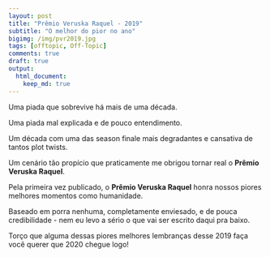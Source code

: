 ```yaml
---
layout: post
title: "Prêmio Veruska Raquel - 2019"
subtitle: "O melhor do pior no ano"
bigimg: /img/pvr2019.jpg
tags: [offtopic, Off-Topic]
comments: true
draft: true
output:
  html_document:
    keep_md: true
---
```


Uma piada que sobrevive há mais de uma década.

Uma piada mal explicada e de pouco entendimento.

Um década com uma das season finale mais degradantes e cansativa de tantos plot twists.

Um cenário tão propício que praticamente me obrigou tornar real o **Prêmio Veruska Raquel**.

Pela primeira vez publicado, o **Prêmio Veruska Raquel** honra nossos piores melhores momentos como humanidade.

Baseado em porra nenhuma, completamente enviesado, e de pouca credibilidade - nem eu levo a sério o que vai ser escrito daqui pra baixo.

Torço que alguma dessas piores melhores lembranças desse 2019 faça você querer que 2020 chegue logo!
